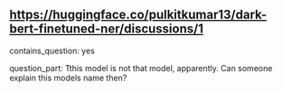 ## https://huggingface.co/pulkitkumar13/dark-bert-finetuned-ner/discussions/1

contains_question: yes

question_part: Tthis model is not that model, apparently. Can someone explain this models name then?